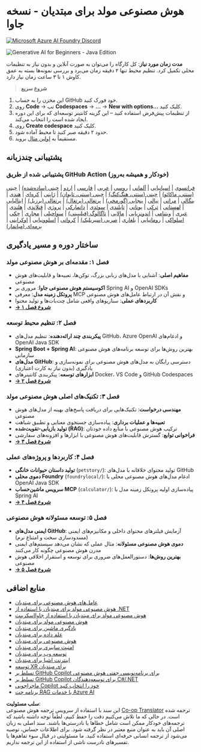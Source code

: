 <!--
CO_OP_TRANSLATOR_METADATA:
{
  "original_hash": "63b6426b88f6f56398ca3f1fbfc30889",
  "translation_date": "2025-07-29T14:26:14+00:00",
  "source_file": "README.md",
  "language_code": "fa"
}
-->
# هوش مصنوعی مولد برای مبتدیان - نسخه جاوا

[![Microsoft Azure AI Foundry Discord](https://dcbadge.limes.pink/api/server/ByRwuEEgH4)](https://discord.com/invite/ByRwuEEgH4)

![Generative AI for Beginners - Java Edition](../../translated_images/beg-genai-series.8b48be9951cc574c25f8a3accba949bfd03c2f008e2c613283a1b47316fbee68.fa.png)

**مدت زمان مورد نیاز**: کل کارگاه را می‌توان به صورت آنلاین و بدون نیاز به تنظیمات محلی تکمیل کرد. تنظیم محیط تنها ۲ دقیقه زمان می‌برد و بررسی نمونه‌ها بسته به عمق کاوش ۱ تا ۳ ساعت زمان نیاز دارد.

> **شروع سریع**

1. این مخزن را به حساب GitHub خود فورک کنید.
2. روی **Code** → تب **Codespaces** → **...** → **New with options...** کلیک کنید.
3. از تنظیمات پیش‌فرض استفاده کنید – این گزینه کانتینر توسعه‌ای که برای این دوره ایجاد شده است را انتخاب می‌کند.
4. روی **Create codespace** کلیک کنید.
5. حدود ۲ دقیقه صبر کنید تا محیط آماده شود.
6. مستقیماً به [اولین مثال](./02-SetupDevEnvironment/README.md#step-2-create-a-github-personal-access-token) بروید.

## پشتیبانی چندزبانه

### پشتیبانی شده از طریق GitHub Action (خودکار و همیشه به‌روز)

[فرانسوی](../fr/README.md) | [اسپانیایی](../es/README.md) | [آلمانی](../de/README.md) | [روسی](../ru/README.md) | [عربی](../ar/README.md) | [فارسی](./README.md) | [اردو](../ur/README.md) | [چینی (ساده‌شده)](../zh/README.md) | [چینی (سنتی، ماکائو)](../mo/README.md) | [چینی (سنتی، هنگ‌کنگ)](../hk/README.md) | [چینی (سنتی، تایوان)](../tw/README.md) | [ژاپنی](../ja/README.md) | [کره‌ای](../ko/README.md) | [هندی](../hi/README.md) | [بنگالی](../bn/README.md) | [مراتی](../mr/README.md) | [نپالی](../ne/README.md) | [پنجابی (گورمخی)](../pa/README.md) | [پرتغالی (پرتغال)](../pt/README.md) | [پرتغالی (برزیل)](../br/README.md) | [ایتالیایی](../it/README.md) | [لهستانی](../pl/README.md) | [ترکی](../tr/README.md) | [یونانی](../el/README.md) | [تایلندی](../th/README.md) | [سوئدی](../sv/README.md) | [دانمارکی](../da/README.md) | [نروژی](../no/README.md) | [فنلاندی](../fi/README.md) | [هلندی](../nl/README.md) | [عبری](../he/README.md) | [ویتنامی](../vi/README.md) | [اندونزیایی](../id/README.md) | [مالایی](../ms/README.md) | [تاگالوگ (فیلیپینی)](../tl/README.md) | [سواحیلی](../sw/README.md) | [مجاری](../hu/README.md) | [چکی](../cs/README.md) | [اسلواکی](../sk/README.md) | [رومانیایی](../ro/README.md) | [بلغاری](../bg/README.md) | [صربی (سیریلیک)](../sr/README.md) | [کرواتی](../hr/README.md) | [اسلوونیایی](../sl/README.md) | [اوکراینی](../uk/README.md) | [برمه‌ای (میانمار)](../my/README.md)

## ساختار دوره و مسیر یادگیری

### **فصل ۱: مقدمه‌ای بر هوش مصنوعی مولد**
- **مفاهیم اصلی**: آشنایی با مدل‌های زبانی بزرگ، توکن‌ها، تعبیه‌ها و قابلیت‌های هوش مصنوعی
- **اکوسیستم هوش مصنوعی جاوا**: مروری بر Spring AI و OpenAI SDKs
- **پروتکل زمینه مدل**: معرفی MCP و نقش آن در ارتباط عامل‌های هوش مصنوعی
- **کاربردهای عملی**: سناریوهای واقعی شامل چت‌بات‌ها و تولید محتوا
- **[→ شروع فصل ۱](./01-IntroToGenAI/README.md)**

### **فصل ۲: تنظیم محیط توسعه**
- **پیکربندی چند ارائه‌دهنده**: تنظیم مدل‌های GitHub، Azure OpenAI و ادغام‌های OpenAI Java SDK
- **Spring Boot + Spring AI**: بهترین روش‌ها برای توسعه برنامه‌های هوش مصنوعی سازمانی
- **مدل‌های GitHub**: دسترسی رایگان به مدل‌های هوش مصنوعی برای نمونه‌سازی و یادگیری (بدون نیاز به کارت اعتباری)
- **ابزارهای توسعه**: پیکربندی کانتینرهای Docker، VS Code و GitHub Codespaces
- **[→ شروع فصل ۲](./02-SetupDevEnvironment/README.md)**

### **فصل ۳: تکنیک‌های اصلی هوش مصنوعی مولد**
- **مهندسی درخواست**: تکنیک‌هایی برای دریافت پاسخ‌های بهینه از مدل‌های هوش مصنوعی
- **تعبیه‌ها و عملیات برداری**: پیاده‌سازی جستجوی معنایی و تطبیق شباهت
- **تولید بازیابی-تقویت‌شده (RAG)**: ترکیب هوش مصنوعی با منابع داده خودتان
- **فراخوانی توابع**: گسترش قابلیت‌های هوش مصنوعی با ابزارها و افزونه‌های سفارشی
- **[→ شروع فصل ۳](./03-CoreGenerativeAITechniques/README.md)**

### **فصل ۴: کاربردها و پروژه‌های عملی**
- **تولید داستان حیوانات خانگی** (`petstory/`): تولید محتوای خلاقانه با مدل‌های GitHub
- **دموی محلی Foundry** (`foundrylocal/`): ادغام مدل‌های هوش مصنوعی محلی با OpenAI Java SDK
- **سرویس ماشین‌حساب MCP** (`calculator/`): پیاده‌سازی اولیه پروتکل زمینه مدل با Spring AI
- **[→ شروع فصل ۴](./04-PracticalSamples/README.md)**

### **فصل ۵: توسعه مسئولانه هوش مصنوعی**
- **ایمنی مدل‌های GitHub**: آزمایش فیلترهای محتوای داخلی و مکانیزم‌های ایمنی (مسدودسازی سخت و امتناع نرم)
- **دموی هوش مصنوعی مسئولانه**: مثال عملی که نشان می‌دهد سیستم‌های ایمنی مدرن هوش مصنوعی چگونه کار می‌کنند
- **بهترین روش‌ها**: دستورالعمل‌های ضروری برای توسعه و استقرار اخلاقی هوش مصنوعی
- **[→ شروع فصل ۵](./05-ResponsibleGenAI/README.md)**

## منابع اضافی

- [عامل‌های هوش مصنوعی برای مبتدیان](https://github.com/microsoft/ai-agents-for-beginners)
- [هوش مصنوعی مولد برای مبتدیان با استفاده از .NET](https://github.com/microsoft/Generative-AI-for-beginners-dotnet)
- [هوش مصنوعی مولد برای مبتدیان با استفاده از جاوااسکریپت](https://github.com/microsoft/generative-ai-with-javascript)
- [هوش مصنوعی مولد برای مبتدیان](https://github.com/microsoft/generative-ai-for-beginners)
- [یادگیری ماشین برای مبتدیان](https://aka.ms/ml-beginners)
- [علم داده برای مبتدیان](https://aka.ms/datascience-beginners)
- [هوش مصنوعی برای مبتدیان](https://aka.ms/ai-beginners)
- [امنیت سایبری برای مبتدیان](https://github.com/microsoft/Security-101)
- [توسعه وب برای مبتدیان](https://aka.ms/webdev-beginners)
- [اینترنت اشیا برای مبتدیان](https://aka.ms/iot-beginners)
- [توسعه XR برای مبتدیان](https://github.com/microsoft/xr-development-for-beginners)
- [تسلط بر GitHub Copilot برای برنامه‌نویسی جفتی هوش مصنوعی](https://aka.ms/GitHubCopilotAI)
- [تسلط بر GitHub Copilot برای توسعه‌دهندگان C#/.NET](https://github.com/microsoft/mastering-github-copilot-for-dotnet-csharp-developers)
- [ماجراجویی Copilot خود را انتخاب کنید](https://github.com/microsoft/CopilotAdventures)
- [برنامه چت RAG با خدمات Azure AI](https://github.com/Azure-Samples/azure-search-openai-demo-java)

**سلب مسئولیت**:  
این سند با استفاده از سرویس ترجمه هوش مصنوعی [Co-op Translator](https://github.com/Azure/co-op-translator) ترجمه شده است. در حالی که ما تلاش می‌کنیم دقت را حفظ کنیم، لطفاً توجه داشته باشید که ترجمه‌های خودکار ممکن است شامل خطاها یا نادرستی‌ها باشند. سند اصلی به زبان اصلی آن باید به عنوان منبع معتبر در نظر گرفته شود. برای اطلاعات حساس، توصیه می‌شود از ترجمه انسانی حرفه‌ای استفاده کنید. ما مسئولیتی در قبال سوء تفاهم‌ها یا تفسیرهای نادرست ناشی از استفاده از این ترجمه نداریم.